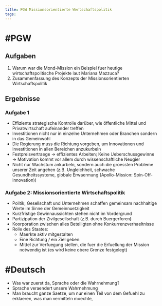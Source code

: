 ```yaml
---
title: PGW Missionsorientierte Wertschaftspolitik
tags:
---
```


# #PGW

## Aufgaben

1. Warum war die Mond-Mission ein Beispiel fuer heutige wirtschaftspolitische Projekte laut Mariana Mazzuca?
2. Zusammenfassung des Konzepts der Missionsorientierten Wirtschaftspolitik

## Ergebnisse

### Aufgabe 1

- Effiziente strategische Kontrolle darüber, wie öffentliche Mittel und Privatwirtschaft aufeinander treffen
- Investitionen nicht nur in einzelne Unternehmen oder Branchen sondern in das Gemeinwohl
- Die Regierung muss die Richtung vorgeben, um Innovationen und Investitionen in allen Bereichen anzukurbeln
- Festpreisvertraege → effizientes Arbeiten; Keine Ueberschussgewinne → Motivation kommt vor allem durch wissenschaftliche Neugier
- Nicht nur Wachstum ankurbeln, sondern auch die groessten Probleme unserer Zeit angehen (z.B. Ungleichheit, schwache Gesundheitssysteme, globale Erwaermung (Apollo-Mission: Spin-Off-Innovation))

### Aufgabe 2: Missionsorientierte Wirtschaftspolitik

- Politik, Gesellschaft und Unternehmen schaffen gemeinsam nachhaltige Werte im Sinne der Gemeinnuetzigkeit
- Kurzfristige Gewinnaussichten stehen nicht im Vordergrund
- Partizipation der Zivilgesellschaft (z.B. durch Buergerforen)
- Koorporation zwischen alles Beteiligten ohne Konkurrenzverhaeltnisse
- Rolle des Staates:
	- Maerkte aktiv mitgestalten
	- Eine Richtung / ein Ziel geben
	- Mittel zur Verfuegung stellen, die fuer die Erfuellung der Mission notwendig ist (es wird keine obere Grenze festgelegt)

# #Deutsch

- Was war zuerst da, Sprache oder die Wahrnehmung?
- Sprache veraendert unsere Wahrnehmung
- Man braucht ganze Saetze, um nur einen Teil von dem Gefuehl zu erklaeren, was man vermitteln moechte, 